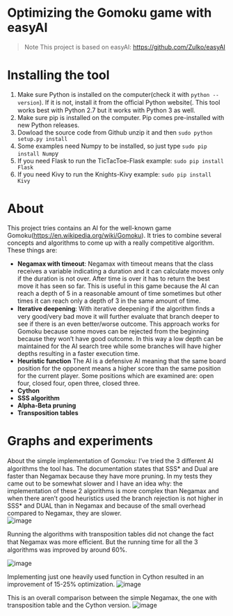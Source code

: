 #  Optimizing the Gomoku game with easyAI

>Note
This project is based on easyAI: https://github.com/Zulko/easyAI

# Installing the tool 
1. Make sure Python is installed on the computer(check it with `python --version`). If it is not, install it from the oﬃcial Python website(. This tool works best with Python 2.7 but it works with Python 3 as well.
2. Make sure pip is installed on the computer. Pip comes pre-installed with new Python releases.
3. Dowload the source code from Github unzip it and then `sudo python setup.py install`
4. Some examples need Numpy to be installed, so just type `sudo pip install Nump`y
5. If you need Flask to run the TicTacToe-Flask example: `sudo pip install Flask`
6. If you need Kivy to run the Knights-Kivy example: `sudo pip install Kivy`

# About
This project tries contains an AI for the well-known game Gomoku(https://en.wikipedia.org/wiki/Gomoku). It tries to combine several concepts and algorithms to come up with a really competitive algorithm. These things are:
- **Negamax with timeout**: Negamax with timeout means that the class receives a variable indicating a duration and it can calculate moves only if the duration is not over. After time is over it has to return the best move it has seen so far. This is useful in this game because the AI can reach a depth of 5 in a reasonable amount of time sometimes but other times it can reach only a depth of 3 in the same amount of time.
- **Iterative deepening**: With iterative deepening if the algorithm ﬁnds a very good/very bad move it will further evaluate that branch deeper to see if there is an even better/worse outcome. This approach works for Gomoku because some moves can be rejected from the beginning because they won’t have good outcome. In this way a low depth can be maintained for the AI search tree while some branches will have higher depths resulting in a faster execution time.
- **Heuristic function**
The AI is a defensive AI meaning that the same board position for the opponent means a higher score than the same position for the current player. Some positions which are examined are: open four, closed four, open three, closed three.
- **Cython**
- **SSS algorithm**
- **Alpha-Beta pruning**
- **Transposition tables**

# Graphs and experiments 

About the simple implementation of Gomoku: I’ve tried the 3 diﬀerent AI algorithms the tool has. The documentation states that SSS* and Dual are faster than Negamax because they have more pruning. In my tests they came out to be somewhat slower and I have an idea why: the implementation of these 2 algorithms is more complex than Negamax and when there aren’t good heuristics used the branch rejection is not higher in SSS* and DUAL than in Negamax and because of the small overhead compared to Negamax, they are slower.  
![image](https://user-images.githubusercontent.com/37183688/63229204-b728af80-c206-11e9-8f72-e5bbc9a87199.png)  


Running the algorithms with transposition tables did not change the fact that Negamax was more eﬃcient. But the running time for all the 3 algorithms was improved by around 60%.

![image](https://user-images.githubusercontent.com/37183688/63229209-c9a2e900-c206-11e9-8905-6403198f3175.png)

Implementing just one heavily used function in Cython resulted in an improvement of 15-25% optimization.
![image](https://user-images.githubusercontent.com/37183688/63229214-d6274180-c206-11e9-879b-f9aba1287ad0.png)

This is an overall comparison between the simple Negamax, the one with transposition table and the Cython version.
![image](https://user-images.githubusercontent.com/37183688/63229220-df181300-c206-11e9-85d6-c7b750579e9b.png)





